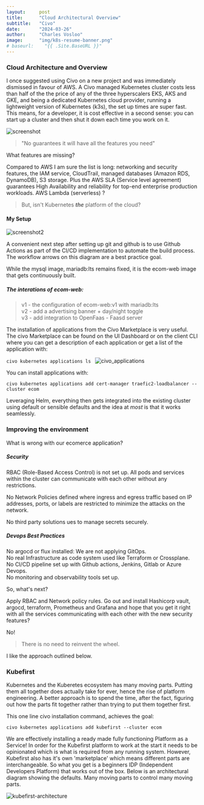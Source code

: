 ```yaml
---
layout:     post
title:      "Cloud Architectural Overview"
subtitle:   "Civo"
date:       "2024-03-26"
author:     "Charles Vosloo"
image:      "img/k8s-resume-banner.png"
# baseurl:    "{{ .Site.BaseURL }}"
---
```

### Cloud Architecture and Overview
I once suggested using Civo on a new project and was immediately dismissed in favour of AWS. A Civo managed Kubernetes cluster costs less than half of the the price of any of the three hyperscalers EKS, AKS and GKE, and being a dedicated Kubernetes cloud provider, running a lightweight version of Kubernetes (k3s), the set up times are super fast. This means, for a developer, it is cost effective in a second sense: you can start up a cluster and then shut it down each time you work on it.

<!-- <img src="/k8s-resume-blog/img/discord_chat3.png" alt="screenshot2"> -->
<!-- ![screenshot](.Site.BaseURL/img/discord_chat3.png) -->
![screenshot](.Site.BaseURL/img/discord_chat3.png)


> "No guarantees it will have all the features you need"  

What features are missing? 

Compared to AWS I am sure the list is long: networking and security features, the IAM service, CloudTrail, managed databases (Amazon RDS, DynamoDB), S3 storage. Plus the AWS SLA (Service level agreement) guarantees High Availability and reliability for top-end enterprise production workloads. AWS Lambda (serverless) ?  

> But, isn't Kubernetes ***the*** platform of the cloud?  


#### My Setup  

<!-- ![cloud-arch](/img/cloud_diagram2.png) -->
![screenshot2](https://journeyman33.github.io/k8s-resume-blog/img/cloud_diagram2.png)

A convenient next step after setting up git and github is to use Github Actions as part of the CI/CD implementation to automate the build process. The workflow arrows on this diagram are a best practice goal.   
<!-- After that, setting up Flux or ArgoCD provides a full CI/CD GitOps environment. -->

While the mysql image, mariadb:lts remains fixed, it is the ecom-web image that gets  continuously built.   
 
<!-- The [Docker commands](docker_commands.md) in the MYNOTES menus shows the process of building a new ecom-web image and pushing it to Gihub.  

```kubectl set image deployment/web web=journeyman ecom-web:v2```    
adds the new image to the web deployment and  
``` kubectl -n ecom rollback  ```  
allows you to rollback to verison v1. 

Github Acitons can automate this process. -->

##### The interations of ecom-web:  
  
> v1 - the configuration of ecom-web:v1 with mariadb:lts  
> v2 - add a advertising banner + day/night toggle  
> v3 - add integration to OpenFaas - Faasd server  


The installation of applications from the Civo Marketplace is very useful. The civo Marketplace can be found on the UI Dashboard or on the client CLI where you can get a description of each application or get a list of the application with:  

```civo kubernetes applications ls ```
![civo_applications](/img/civo_applications2.png)

You can install applications with: 

``` civo kubernetes applications add cert-manager traefic2-loadbalancer --cluster ecom ```  

Leveraging Helm, everything then gets integrated into the existing cluster using default or sensible defaults and the idea at *most* is that it works seamlessly. <!--Helm is used under the hood.-->  
<!-- , but the integration is smoother than with vanilla helm. -->


### Improving the environment

What is wrong with our ecomerce application?  
    
##### Security  
RBAC (Role-Based Access Control) is not set up. All pods and services within the cluster can communicate with each other without any restrictions.

No Network Policies defined where ingress and egress traffic based on IP addresses, ports, or labels are restricted to minimize the attacks on the network.

No third party solutions ues to manage secrets securely.

##### Devops Best Practices

No argocd or flux installed: We are not applying GitOps.    
No real Infrastructure as code system used like Terraform or Crossplane.   
No CI/CD pipeline set up with Github actions, Jenkins, Gitlab or Azure Devops.  
No monitoring and observability tools set up.    

So, what's next?  

Apply RBAC and Network policy rules. Go out and install Hashicorp vault, argocd, terraform, Prometheus and Grafana and hope that you get it right with  all the services communicating with each other with the new security features?  

No! 
>There is no need to reinvent the wheel. 

I like the approach outlined below.

### Kubefirst

Kubernetes and the Kuberetes ecosystem has many moving parts.  Putting them all together does actually take for ever, hence the rise of platform engineering. A better approach is to spend the time, after the fact, figuring out how the parts fit together rather than trying to put them together first.


This one line civo installation command, achieves the goal: 

``` civo kubernetes applications add kubefirst --cluster ecom ```  

We are effectively installing a ready made fully functioning Platform as a Service! In order for the Kubefirst platform to work at the start it needs to be opinionated which is what is required from any running system. However, Kubefirst also has it's own 'marketplace' which means different parts are interchangeable. So what you get is a beginners IDP (Independent Developers Platform) that works out of the box. Below is an architectural diagram showing the defaults. Many moving parts to control many moving parts.        

![kubefirst-architecture](/img/kubefirst-arch.png)  

<!-- Here is what we get
--
--
At the outset eveyting works.  
We don't have to spend the time figuring out why the cluster is craashin before  we have learnt the system.  -->